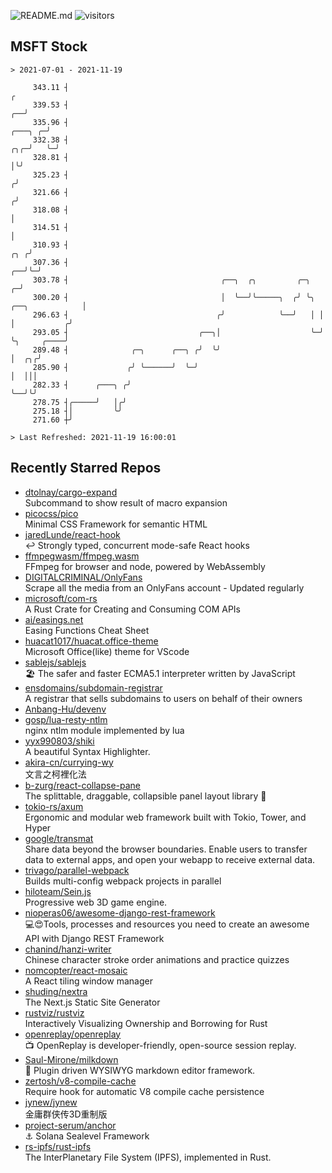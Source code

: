![README.md](https://github.com/Gerhut/Gerhut/workflows/README.md/badge.svg)
![visitors](https://visitors.vercel.app/Gerhut/Gerhut?token=8cf69d1f6813d272ef062726b6070c9be4ff72038cfe5a7ded7384a8da65d866)

## MSFT Stock

```
> 2021-07-01 - 2021-11-19

     343.11 ┤                                                                                                  ╭ 
     339.53 ┤                                                                                               ╭──╯ 
     335.96 ┤                                                                                       ╭───╮ ╭─╯    
     332.38 ┤                                                                                   ╭╮╭─╯   ╰─╯      
     328.81 ┤                                                                                   │╰╯              
     325.23 ┤                                                                                  ╭╯                
     321.66 ┤                                                                                 ╭╯                 
     318.08 ┤                                                                                 │                  
     314.51 ┤                                                                                 │                  
     310.93 ┤                                                                             ╭╮ ╭╯                  
     307.36 ┤                                                                          ╭──╯╰─╯                   
     303.78 ┤                                  ╭──╮  ╭╮         ╭─╮                  ╭─╯                         
     300.20 ┤                                  │  ╰──╯╰─────╮  ╭╯ ╰╮ ╭──╮            │                           
     296.63 ┤                                 ╭╯            ╰──╯   │ │  │           ╭╯                           
     293.05 ┤                             ╭──╮│                    ╰─╯  ╰╮     ╭────╯                            
     289.48 ┤              ╭─╮      ╭──╮ ╭╯  ╰╯                          │  ╭╮╭╯                                 
     285.90 ┤             ╭╯ ╰──────╯  ╰─╯                               │  │││                                  
     282.33 ┤      ╭───╮ ╭╯                                              ╰──╯╰╯                                  
     278.75 ┤╭─────╯   │╭╯                                                                                       
     275.18 ┤│         ╰╯                                                                                        
     271.60 ┼╯                                                                                                   

> Last Refreshed: 2021-11-19 16:00:01
```

## Recently Starred Repos

- [dtolnay/cargo-expand](https://github.com/dtolnay/cargo-expand)  
  Subcommand to show result of macro expansion
- [picocss/pico](https://github.com/picocss/pico)  
  Minimal CSS Framework for semantic HTML
- [jaredLunde/react-hook](https://github.com/jaredLunde/react-hook)  
  ↩ Strongly typed, concurrent mode-safe React hooks
- [ffmpegwasm/ffmpeg.wasm](https://github.com/ffmpegwasm/ffmpeg.wasm)  
  FFmpeg for browser and node, powered by WebAssembly
- [DIGITALCRIMINAL/OnlyFans](https://github.com/DIGITALCRIMINAL/OnlyFans)  
  Scrape all the media from an OnlyFans account - Updated regularly
- [microsoft/com-rs](https://github.com/microsoft/com-rs)  
  A Rust Crate for Creating and Consuming COM APIs
- [ai/easings.net](https://github.com/ai/easings.net)  
  Easing Functions Cheat Sheet
- [huacat1017/huacat.office-theme](https://github.com/huacat1017/huacat.office-theme)  
  Microsoft Office(like) theme for VScode
- [sablejs/sablejs](https://github.com/sablejs/sablejs)  
  🏖️ The safer and faster ECMA5.1 interpreter written by JavaScript
- [ensdomains/subdomain-registrar](https://github.com/ensdomains/subdomain-registrar)  
  A registrar that sells subdomains to users on behalf of their owners
- [Anbang-Hu/devenv](https://github.com/Anbang-Hu/devenv)  
- [gosp/lua-resty-ntlm](https://github.com/gosp/lua-resty-ntlm)  
  nginx ntlm module implemented by lua
- [yyx990803/shiki](https://github.com/yyx990803/shiki)  
  A beautiful Syntax Highlighter.
- [akira-cn/currying-wy](https://github.com/akira-cn/currying-wy)  
  文言之柯裡化法
- [b-zurg/react-collapse-pane](https://github.com/b-zurg/react-collapse-pane)  
  The splittable, draggable, collapsible panel layout library 🎉
- [tokio-rs/axum](https://github.com/tokio-rs/axum)  
  Ergonomic and modular web framework built with Tokio, Tower, and Hyper
- [google/transmat](https://github.com/google/transmat)  
  Share data beyond the browser boundaries. Enable users to transfer data to external apps, and open your webapp to receive external data.
- [trivago/parallel-webpack](https://github.com/trivago/parallel-webpack)  
  Builds multi-config webpack projects in parallel
- [hiloteam/Sein.js](https://github.com/hiloteam/Sein.js)  
  Progressive web 3D game engine.
- [nioperas06/awesome-django-rest-framework](https://github.com/nioperas06/awesome-django-rest-framework)  
   💻😍Tools, processes and resources you need to create an awesome API with Django REST Framework
- [chanind/hanzi-writer](https://github.com/chanind/hanzi-writer)  
  Chinese character stroke order animations and practice quizzes
- [nomcopter/react-mosaic](https://github.com/nomcopter/react-mosaic)  
  A React tiling window manager
- [shuding/nextra](https://github.com/shuding/nextra)  
  The Next.js Static Site Generator
- [rustviz/rustviz](https://github.com/rustviz/rustviz)  
  Interactively Visualizing Ownership and Borrowing for Rust
- [openreplay/openreplay](https://github.com/openreplay/openreplay)  
  :tv: OpenReplay is developer-friendly, open-source session replay.
- [Saul-Mirone/milkdown](https://github.com/Saul-Mirone/milkdown)  
  🍼 Plugin driven WYSIWYG  markdown editor framework.
- [zertosh/v8-compile-cache](https://github.com/zertosh/v8-compile-cache)  
  Require hook for automatic V8 compile cache persistence
- [jynew/jynew](https://github.com/jynew/jynew)  
  金庸群侠传3D重制版
- [project-serum/anchor](https://github.com/project-serum/anchor)  
  ⚓ Solana Sealevel Framework
- [rs-ipfs/rust-ipfs](https://github.com/rs-ipfs/rust-ipfs)  
  The InterPlanetary File System (IPFS), implemented in Rust.
